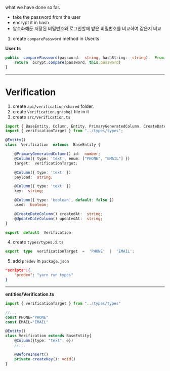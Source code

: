 what we have done so far.
- take the password from the user
- encrypt it in hash
- 암호화해둔 저장된 비밀번호와 로그인할때 받은 비밀번호를 비교하여 같은지 비교

1. create `comparePassword` method in User.ts

**User.ts**
```typescript
public  comparePassword(password:  string, hashString:  string):  Promise<boolean> {
	return  bcrypt.compare(password, this.password)
}
```
-------------------
# Verification
1. create `api/verification/shared` folder.
2. create `Verification.graphql` file in it
3. create `src/Verification.ts`

```typescript
import { BaseEntity, Column, Entity, PrimaryGeneratedColumn, CreateDateColumn, UpdateDateColumn } from  'typeorm';
import { verificationTarget } from "../types/types";

@Entity()
class  Verification  extends  BaseEntity {

	@PrimaryGeneratedColumn() id:  number;
	@Column({ type: 'text', enum: ["PHONE", "EMAIL"] })
	target:  verificationTarget;

	@Column({ type: 'text' })
	payload:  string;

	@Column({ type: 'text' })
	key:  string;

	@Column({ type: 'boolean', default: false })
	used:  boolean;

	@CreateDateColumn() createdAt:  string;
	@UpdateDateColumn() updatedAt:  string;
}

export  default  Verification;
```

4. create `types/types.d.ts`
```typescript
export  type  verificationTarget  =  'PHONE'  |  'EMAIL';
```

5. add `predev` in `package.json`
```json
"scripts":{
	"predev": "yarn run types"
}
```

-----------
**entities/Verification.ts**
```typescript
import { verificationTarget } from "../types/types"

//...
const PHONE="PHONE"
const EMAIL="EMAIL"

@Entity()
class Verification extends BaseEntity{
	@Column({type: "text", e})
	//...

	@BeforeInsert()
	private createKey(): void()
}

```
<!--stackedit_data:
eyJoaXN0b3J5IjpbLTIwOTc4Nzc1NTgsMTU3NTExODkyOCw0NT
A5MTkwNzQsMTM0ODExMDc0MywxNTYyMDk1NjIzLC0xNTQzNjI4
NzY0LC0yMDg4NzQ2NjEyXX0=
-->